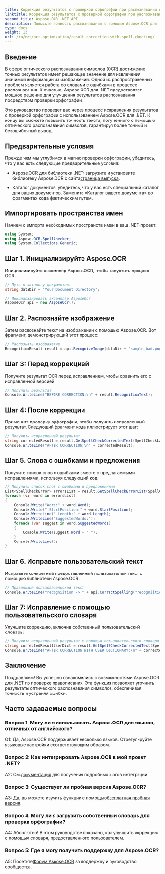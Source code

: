 ```yaml
---
title: Коррекция результатов с проверкой орфографии при распознавании изображений OCR
linktitle: Коррекция результатов с проверкой орфографии при распознавании изображений OCR
second_title: Aspose.OCR .NET API
description: Повысьте точность распознавания с помощью Aspose.OCR для .NET. Исправляйте орфографию, настраивайте словари и без труда добивайтесь безошибочного распознавания текста.
type: docs
weight: 13
url: /ru/net/ocr-optimization/result-correction-with-spell-checking/
---
```

## Введение

В сфере оптического распознавания символов (OCR) достижение точных результатов имеет решающее значение для извлечения значимой информации из изображений. Одной из распространенных проблем является работа со словами с ошибками в процессе распознавания. К счастью, Aspose.OCR для .NET предоставляет мощное решение для улучшения результатов распознавания посредством проверки орфографии.

Это руководство проведет вас через процесс исправления результатов с проверкой орфографии с использованием Aspose.OCR для .NET. К концу вы сможете повысить точность текста, полученного с помощью оптического распознавания символов, гарантируя более точный и безошибочный вывод.

## Предварительные условия

Прежде чем мы углубимся в магию проверки орфографии, убедитесь, что у вас есть следующие предварительные условия:

-  Aspose.OCR для библиотеки .NET: загрузите и установите библиотеку Aspose.OCR с сайта[страница выпуска](https://releases.aspose.com/ocr/net/).

- Каталог документов: убедитесь, что у вас есть специальный каталог для ваших документов. Замените «Каталог вашего документа» во фрагментах кода фактическим путем.

## Импортировать пространства имен

Начнем с импорта необходимых пространств имен в ваш .NET-проект:

```csharp
using System;
using Aspose.OCR.SpellChecker;
using System.Collections.Generic;
```

## Шаг 1. Инициализируйте Aspose.OCR

Инициализируйте экземпляр Aspose.OCR, чтобы запустить процесс OCR.

```csharp
// Путь к каталогу документов.
string dataDir = "Your Document Directory";

// Инициализировать экземпляр AsposeOcr
AsposeOcr api = new AsposeOcr();
```

## Шаг 2. Распознайте изображение

Затем распознайте текст на изображении с помощью Aspose.OCR. Вот фрагмент, демонстрирующий этот процесс:

```csharp
// Распознать изображение
RecognitionResult result = api.RecognizeImage(dataDir + "sample_bad.png", new RecognitionSettings(Language.Eng));
```

## Шаг 3: Перед коррекцией

Получите результат OCR перед исправлением, чтобы сравнить его с исправленной версией.

```csharp
// Получить результат
Console.WriteLine("BEFORE CORRECTION:\n" + result.RecognitionText);
```

## Шаг 4: После коррекции

Примените проверку орфографии, чтобы получить исправленный результат. Следующий фрагмент кода иллюстрирует этот шаг:

```csharp
// Получить исправленный результат
string correctedResult = result.GetSpellCheckCorrectedText(SpellCheckLanguage.Eng);
Console.WriteLine("AFTER CORRECTION:\n" + correctedResult);
```

## Шаг 5. Слова с ошибками и предложения

Получите список слов с ошибками вместе с предлагаемыми исправлениями, используя следующий код:

```csharp
// Получить список слов с ошибками и предложениями
List<SpellCheckError> errorsList = result.GetSpellCheckErrorList(SpellCheckLanguage.Eng);
foreach (var word in errorsList)
{
	Console.Write("Word:" + word.Word);
	Console.Write(" StartPosition:" + word.StartPosition);
	Console.WriteLine(" Length:" + word.Length);
	Console.WriteLine("SuggestedWords:");
	foreach (var suggest in word.SuggestedWords)
	{
		Console.Write(suggest.Word + " ");
	}
	Console.WriteLine();
}
```

## Шаг 6. Исправьте пользовательский текст

Исправьте конкретный предоставленный пользователем текст с помощью библиотеки Aspose.OCR:

```csharp
// Правильный пользовательский текст
Console.WriteLine("recogniition -> " + api.CorrectSpelling("recogniition"));
```

## Шаг 7: Исправление с помощью пользовательского словаря

Улучшите коррекцию, включив собственный пользовательский словарь:

```csharp
// Получите исправленный результат с помощью пользовательского словаря
string correctedResultUserDict = result.GetSpellCheckCorrectedText(SpellCheckLanguage.Eng, dataDir+"dictionary.txt");
Console.WriteLine("AFTER CORRECTION WITH USER DICTIONARY:\n" + correctedResultUserDict);
```

## Заключение

Поздравляем! Вы успешно ознакомились с возможностями Aspose.OCR для .NET по проверке правописания. Эта функция позволяет уточнить результаты оптического распознавания символов, обеспечивая точность и устраняя ошибки.

## Часто задаваемые вопросы

### Вопрос 1: Могу ли я использовать Aspose.OCR для языков, отличных от английского?

О1: Да, Aspose.OCR поддерживает несколько языков. Отрегулируйте языковые настройки соответствующим образом.

### Вопрос 2: Как интегрировать Aspose.OCR в мой проект .NET?

 A2: См.[документация](https://reference.aspose.com/ocr/net/) для получения подробных шагов интеграции.

### Вопрос 3: Существует ли пробная версия Aspose.OCR?

 A3: Да, вы можете изучить функции с помощью[бесплатная пробная версия](https://releases.aspose.com/).

### Вопрос 4. Могу ли я загрузить собственный словарь для проверки орфографии?

А4: Абсолютно! В этом руководстве показано, как улучшить коррекцию с помощью словаря, предоставленного пользователем.

### Вопрос 5: Где я могу получить поддержку для Aspose.OCR?

 A5: Посетите[Форум Aspose.OCR](https://forum.aspose.com/c/ocr/16) за поддержку и руководство сообщества.
